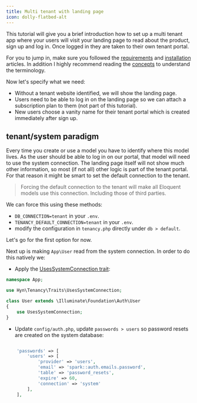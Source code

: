 ```yaml
---
title: Multi tenant with landing page
icon: dolly-flatbed-alt
---
```

This tutorial will give you a brief introduction how to set up
a multi tenant app where your users will visit your landing page
to read about the product, sign up and log in. Once logged in
they are taken to their own tenant portal.

For you to jump in, make sure you followed the [requirements][1] and
[installation][2] articles. In addition I highly recommend reading
the [concepts][3] to understand the terminology.

Now let's specify what we need:

- Without a tenant website identified, we will show the landing page.
- Users need to be able to log in on the landing page so we can attach
a subscription plan to them (not part of this tutorial).
- New users choose a vanity name for their tenant portal which is created
immediately after sign up.

## tenant/system paradigm

Every time you create or use a model you have to identify where this
model lives. As the user should be able to log in on our portal, that model
will need to use the system connection. The landing page itself will not
show much other information, so most (if not all) other logic is part
of the tenant portal. For that reason it might be smart to set the
default connection to the tenant.

> Forcing the default connection to the tenant will make all Eloquent models
use this connection. Including those of third parties. 

We can force this using these methods:

- `DB_CONNECTION=tenant` in your `.env`.
- `TENANCY_DEFAULT_CONNECTION=tenant` in your `.env`.
- modify the configuration  in `tenancy.php` directly under `db > default`. 

Let's go for the first option for now.

Next up is making `App\User` read from the system connection. In order to do this
natively we:

- Apply the [UsesSystemConnection trait][4]:
```php
namespace App;

use Hyn\Tenancy\Traits\UsesSystemConnection;

class User extends \Illuminate\Foundation\Auth\User
{
    use UsesSystemConnection;
}
```
- Update `config/auth.php`, update `passwords > users` so password resets
are created on the system database:
```php

    'passwords' => [
        'users' => [
            'provider' => 'users',
            'email' => 'spark::auth.emails.password',
            'table' => 'password_resets',
            'expire' => 60,
            'connection' => 'system'
        ],
    ],
```

[1]: requirements
[2]: installation
[3]: concepts
[4]: models#traits

